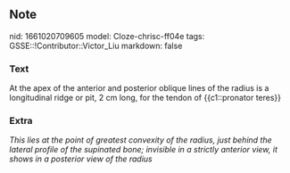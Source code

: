 ## Note
nid: 1661020709605
model: Cloze-chrisc-ff04e
tags: GSSE::!Contributor::Victor_Liu
markdown: false

### Text
<div>
  At the apex of the anterior and posterior oblique lines of the
  radius is a longitudinal ridge or pit, 2 cm long, for the tendon
  of {{c1::pronator teres}}
</div>

### Extra
<div>
  <i>This lies at the point of greatest convexity of the radius,
  just behind the lateral profile of the supinated bone; invisible
  in a strictly anterior view, it shows in a posterior view of the
  radius</i>
</div>
